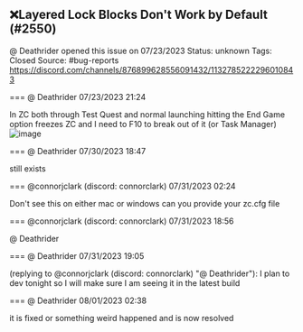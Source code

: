 ## ❌Layered Lock Blocks Don't Work by Default (#2550)
@ Deathrider opened this issue on 07/23/2023
Status: unknown
Tags: Closed
Source: #bug-reports https://discord.com/channels/876899628556091432/1132785222296010843


=== @ Deathrider 07/23/2023 21:24

In ZC both through Test Quest and normal launching hitting the End Game option freezes ZC and I need to F10 to break out of it (or Task Manager)
![image](https://cdn.discordapp.com/attachments/1132785222296010843/1132785222497358021/image.png?ex=65e4ea73&is=65d27573&hm=957d3234b02b4a6581a517b4cc2d6dfe8c0ebc2c444192b30ea8f576c26f0aa8&)

=== @ Deathrider 07/30/2023 18:47

still exists

=== @connorjclark (discord: connorclark) 07/31/2023 02:24

Don't see this on either mac or windows
can you provide your zc.cfg file

=== @connorjclark (discord: connorclark) 07/31/2023 18:56

@ Deathrider

=== @ Deathrider 07/31/2023 19:05

(replying to @connorjclark (discord: connorclark) "@ Deathrider"): I plan to dev tonight so I will make sure I am seeing it in the latest build

=== @ Deathrider 08/01/2023 02:38

it is fixed
or something weird happened and is now resolved
